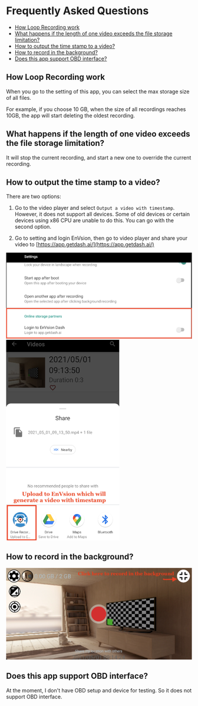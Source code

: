 # Frequently Asked Questions

* [How Loop Recording work](#how-loop-recording-work)
* [What happens if the length of one video exceeds the file storage limitation?](#what-happens-if-the-length-of-one-video-exceeds-the-file-storage-limitation)
* [How to output the time stamp to a video?](#how-to-output-the-time-stamp-to-a-video)
* [How to record in the background?](#how-to-record-in-the-background)
* [Does this app support OBD interface?](#does-this-app-support-obd-interface)


## How Loop Recording work

When you go to the setting of this app, you can select the max storage size of all files.

For example, if you choose 10 GB, when the size of all recordings reaches 10GB, the app will start deleting the oldest recording.

## What happens if the length of one video exceeds the file storage limitation?

It will stop the current recording, and start a new one to override the current recording.

## How to output the time stamp to a video?

There are two options:

1. Go to the video player and select `Output a video with timestamp`. However, it does not support all devices. Some of old devices or certain devices using x86 CPU are unable to do this. You can go with the second option.

2. Go to setting and login EnVsion, then go to video player and share your video to [https://app.getdash.ai/](https://app.getdash.ai/)

![Login Envsion](./EnVsion-dash.png)
![Output a time using Envsion](./Envsion-dash-share.png)


## How to record in the background?

![Background recording](./BackgroundRec.png)

## Does this app support OBD interface?

At the moment, I don't have OBD setup and device for testing. So it does not support OBD interface.
